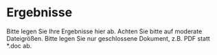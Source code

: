 # Ergebnisse


Bitte legen Sie Ihre Ergebnisse hier ab. Achten Sie bitte auf moderate Dateigrößen. Bitte legen Sie nur geschlossene Dokument, z.B. PDF statt \*.doc ab.

